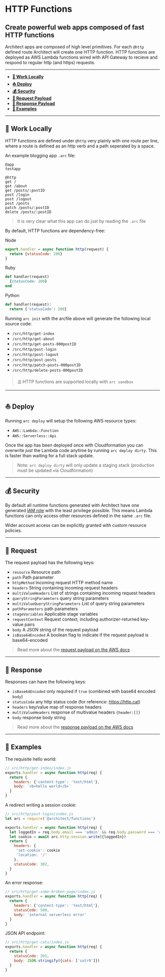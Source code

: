 # HTTP Functions

## Create powerful web apps composed of fast HTTP functions

Architect apps are composed of high level primitives. For each `@http` defined route Architect will create one HTTP function. HTTP functions are deployed as AWS Lambda functions wired with API Gateway to recieve and respond to regular http (and https) requests. 

---

- <a href=#local><b>🚜 Work Locally</b></a> 
- <a href=#deploy><b>⛵️ Deploy</b></a>
- <a href=#sec><b>💰 Security</b></a>
- <a href=#req><b>🛫 Request Payload</b></a>
- <a href=#res><b>🛬 Response Payload</b></a>
- <a href=#examples><b>🎁 Examples</b></a>

---

<h2 id=local>🚜 Work Locally</h2>

HTTP functions are defined under `@http` very plainly with one route per line, where a route is defined as an http verb and a path seperated by a space.

An example blogging app `.arc` file:

```arc
@app
testapp

@http
get /
get /about
get /posts/:postID
post /login
post /logout
post /posts
patch /posts/:postID
delete /posts/:postID
```

> It is very clear what this app can do just by reading the `.arc` file

By default, HTTP functions are dependency-free:

Node
```javascript
export.handler = async function http(request) {
  return {statusCode: 200}
}
```

Ruby
```ruby
def handler(request)
  {statusCode: 200}
end
``` 

Python
```python
def handler(request):
  return {'statusCode': 200}
```

Running `arc init` with the arcfile above will generate the following local source code:

- `/src/http/get-index`
- `/src/http/get-about`
- `/src/http/get-posts-000postID`
- `/src/http/post-login`
- `/src/http/post-logout`
- `/src/http/post-posts`
- `/src/http/patch-posts-000postID`
- `/src/http/delete-posts-000postID`

> ⛱  HTTP functions are supported locally with `arc sandbox`

---

<h2 id=deploy>⛵️ Deploy</h2>

Running `arc deploy` will setup the following AWS resource types:

- `AWS::Lambda::Function`
- `AWS::Serverless::Api`

Once the app has been deployed once with Cloudformation you can overwrite _just_ the Lambda code anytime by running `arc deploy dirty`. This is faster than waiting for a full stack update. 

> Note: `arc deploy dirty` will only update a staging stack (production must be updated via Cloudformation)

---

<h2 id=sec>💰 Security</h2>

By default all runtime functions generated with Architect have one generated <a href=https://docs.aws.amazon.com/IAM/latest/UserGuide/best-practices.html#grant-least-privilege target=blank>IAM role</a> with the least privilege possible. This means Lambda functions can only access other resources defined in the same `.arc` file. 

Wider account access can be explicitly granted with custom resource policies.

---

<h2 id=req>🛫 Request</h2>

The request payload has the following keys:

- `resource` Resource path
- `path` Path parameter
- `httpMethod` Incoming request HTTP method name
- `headers` String containing incoming request headers
- `multiValueHeaders` List of strings containing incoming request headers
- `queryStringParameters` query string parameters 
- `multiValueQueryStringParameters` List of query string parameters
- `pathParameters`  path parameters
- `stageVariables` Applicable stage variables
- `requestContext` Request context, including authorizer-returned key-value pairs
- `body` A JSON string of the request payload
- `isBase64Encoded` A boolean flag to indicate if the request payload is base64-encoded

<blockquote>
Read more about the <a target=blank href=https://docs.aws.amazon.com/apigateway/latest/developerguide/set-up-lambda-proxy-integrations.html#api-gateway-simple-proxy-for-lambda-input-format>request payload on the AWS docs</a>
</blockquote>

---

<h2 id=res>🛬 Response</h2>

Responses can have the following keys:

- `isBase64Encoded` only required if `true` (combined with base64 encoded `body`)
- `statusCode` any http status code (for reference: https://http.cat)
- `headers` key/value map of response headers
- `multiValueHeaders` response of multivalue headers `{header:[]}`
- `body` response body string

<blockquote>
Read more about the <a target=blank href=https://docs.aws.amazon.com/apigateway/latest/developerguide/set-up-lambda-proxy-integrations.html#api-gateway-simple-proxy-for-lambda-output-format>response payload on the AWS docs</a>
</blockquote>



---

<h2 id=examples>🎁 Examples</h2>

The requisite hello world:

```javascript
// src/http/get-index/index.js
exports.handler = async function http(req) {
  return {
    headers: {'content-type': 'text/html'},
    body: `<b>hello world</b>` 
  }
}
```

A redirect writing a session cookie:

```javascript
// src/http/post-login/index.js
let arc = require('@architect/functions')

exports.handler = async function http(req) {
  let loggedIn = req.body.email === 'admin' && req.body.password === 'admin'
  let cookie = await arc.http.session.write({loggedIn})
  return {
    headers: {
     'set-cookie': cookie
     'location: '/'
    },
    statusCode: 302,
  }
}
```

An error response:

```javascript
// src/http/get-some-broken-page/index.js
exports.handler = async function http(req) {
  return {
    headers: {'content-type': 'text/html'},
    statusCode: 500,
    body: 'internal serverless error'
  }
}
```

JSON API endpoint:

```javascript
// src/http/get-cats/index.js
exports.handler = async function http(req) {
  return {
    statusCode: 201,
    body: JSON.stringify({cats: ['sutr0']})
  }
}
```
